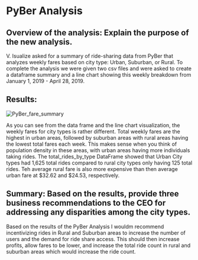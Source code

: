 # PyBer Analysis

## Overview of the analysis: Explain the purpose of the new analysis.

V. Isualize asked for a summary of ride-sharing data from PyBer that analyzes weekly fares based on city type: Urban, Suburban, or Rural. To complete the analysis we were given two csv files and were asked to create a dataframe summary and a line chart showing this weekly breakdown from January 1, 2019 - April 28, 2019.

## Results:


![PyBer_fare_summary](https://user-images.githubusercontent.com/64506842/96037028-26556000-0e1a-11eb-9486-8bf5a55cab85.png)

As you can see from the data frame and the line chart visualization, the weekly fares for city types is rather different. Total weekly fares are the highest in urban areas, followed by suburban areas with rural areas having the lowest total fares each week. This makes sense when you think of population density in these areas, with urban areas having more individuals taking rides. The total_rides_by_type DataFrame showed that Urban City types had 1,625 total rides compared to rural city types only having 125 total rides. Teh average rural fare is also more expensive than then average urban fare at $32.62 and $24.53, respectively.

## Summary: Based on the results, provide three business recommendations to the CEO for addressing any disparities among the city types.

Based on the results of the PyBer Analysis I wouldm recommend incentivizing rides in Rural and Suburban areas to increase the number of users and the demand for ride share access. This should then increase profits, allow fares to be lower, and increase the total ride count in rural and suburban areas which would increase the ride count. 

